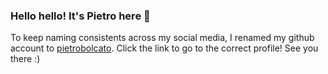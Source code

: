 ### Hello hello! It's Pietro here 👋

To keep naming consistents across my social media, I renamed my github account to [pietrobolcato](https://www.github.com/pietrobolcato). Click the link to go to the correct profile! See you there :)
